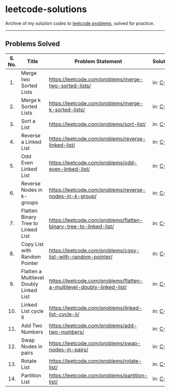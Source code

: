 # leetcode-solutions
Archive of my solution codes to [leetcode problems](https://leetcode.com/problemset/all/), solved for practice.

___

## Problems Solved
|S. No.|Title|Problem Statement|Solution|
|:-:|-|-|-|
|1.| Merge two Sorted Lists |https://leetcode.com/problems/merge-two-sorted-lists/|in: [C++](https://github.com/code-chaser/leetcode-solutions/blob/main/src/cpp/merge-two-sorted-lists.cpp)|
|2.| Merge k Sorted Lists |https://leetcode.com/problems/merge-k-sorted-lists/|in: [C++](https://github.com/code-chaser/leetcode-solutions/blob/main/src/cpp/merge-k-sorted-lists.cpp)|
|3.| Sort a List |https://leetcode.com/problems/sort-list/|in: [C++]()|
|4.| Reverse a Linked List |https://leetcode.com/problems/reverse-linked-list/|in: [C++]()|
|5.| Odd Even Linked List |https://leetcode.com/problems/odd-even-linked-list/|in: [C++]()|
|6.| Reverse Nodes in k-groups |https://leetcode.com/problems/reverse-nodes-in-k-group/|in: [C++]()|
|7.| Flatten Binary Tree to Linked List |https://leetcode.com/problems/flatten-binary-tree-to-linked-list/|in: [C++]()|
|8.| Copy List with Random Pointer |https://leetcode.com/problems/copy-list-with-random-pointer/|in: [C++]()|
|9.| Flatten a Multilevel Doubly Linked List |https://leetcode.com/problems/flatten-a-multilevel-doubly-linked-list/|in: [C++]()|
|10.| Linked List cycle II |https://leetcode.com/problems/linked-list-cycle-ii/|in: [C++]()|
|11.| Add Two Numbers |https://leetcode.com/problems/add-two-numbers/|in: [C++]()|
|12.| Swap Nodes in pairs |https://leetcode.com/problems/swap-nodes-in-pairs/|in: [C++]()|
|13.| Rotate List |https://leetcode.com/problems/rotate-list/|in: [C++]()|
|14.| Partition List |https://leetcode.com/problems/partition-list/|in: [C++]()|
